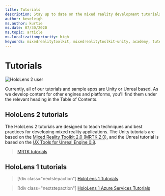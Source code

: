 ```yaml
---
title: Tutorials 
description: Stay up to date on the mixed reality development tutorials we offer for HoloLens and Azure services.
author: keveleigh
ms.author: kurtie
ms.date: 07/30/2020
ms.topic: article
ms.localizationpriority: high
keywords: mixedrealitytoolkit, mixedrealitytoolkit-unity, academy, tutorial, mixed reality headset, windows mixed reality headset, virtual reality headset, unity, unreal, HoloLens, Azure spatial anchors, Azure speech services
---
```


# Tutorials

![HoloLens 2 user](images/08_Tutorials.png)

Currently, all of our tutorials and sample apps are Unity or Unreal based. As we develop content for other engines and platforms, you'll find them under the relevant heading in the Table of Contents.

## HoloLens 2 tutorials

The HoloLens 2 tutorials are designed to teach techniques and best practices for developing mixed reality applications. The Unity tutorials are based on the [Mixed Reality Toolkit 2.0 (MRTK 2.0)](https://github.com/microsoft/MixedRealityToolkit-Unity), and the Unreal tutorial is based on the [UX Tools for Unreal Engine 0.8](https://github.com/microsoft/MixedReality-UXTools-Unreal).

> [MRTK tutorials](______) <!-- Need a link to the Learning path. -->

## HoloLens 1 tutorials

> [!div class="nextstepaction"]
> [HoloLens 1 Tutorials](tutorials/hologram-100.md)

> [!div class="nextstepaction"]
> [HoloLens 1 Azure Services Tutorials](tutorials/mr-azure-301.md)

